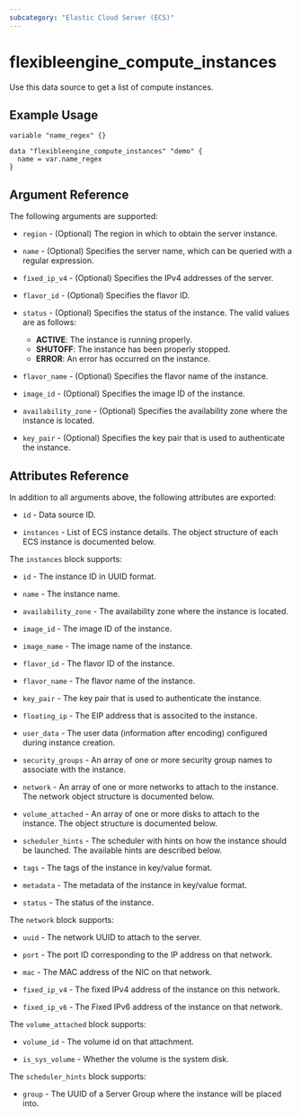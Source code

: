 ```yaml
---
subcategory: "Elastic Cloud Server (ECS)"
---
```


# flexibleengine_compute_instances

Use this data source to get a list of compute instances.

## Example Usage

```hcl
variable "name_regex" {}

data "flexibleengine_compute_instances" "demo" {
  name = var.name_regex
}
```

## Argument Reference

The following arguments are supported:

* `region` - (Optional) The region in which to obtain the server instance.

* `name` - (Optional) Specifies the server name, which can be queried with a regular expression.

* `fixed_ip_v4` - (Optional)  Specifies the IPv4 addresses of the server.

* `flavor_id` - (Optional) Specifies the flavor ID.

* `status` - (Optional) Specifies the status of the instance. The valid values are as follows:
  + **ACTIVE**: The instance is running properly.
  + **SHUTOFF**: The instance has been properly stopped.
  + **ERROR**: An error has occurred on the instance.

* `flavor_name` - (Optional) Specifies the flavor name of the instance.

* `image_id` - (Optional) Specifies the image ID of the instance.

* `availability_zone` - (Optional) Specifies the availability zone where the instance is located.

* `key_pair` - (Optional) Specifies the key pair that is used to authenticate the instance.

## Attributes Reference

In addition to all arguments above, the following attributes are exported:

* `id` - Data source ID.

* `instances` - List of ECS instance details. The object structure of each ECS instance is documented below.

The `instances` block supports:

* `id` - The instance ID in UUID format.

* `name` - The instance name.

* `availability_zone` - The availability zone where the instance is located.

* `image_id` - The image ID of the instance.

* `image_name` - The image name of the instance.

* `flavor_id` - The flavor ID of the instance.

* `flavor_name` - The flavor name of the instance.

* `key_pair` - The key pair that is used to authenticate the instance.

* `floating_ip` - The EIP address that is associted to the instance.

* `user_data` -  The user data (information after encoding) configured during instance creation.

* `security_groups` - An array of one or more security group names
    to associate with the instance.
    
* `network` - An array of one or more networks to attach to the instance.
    The network object structure is documented below.
    
* `volume_attached` - An array of one or more disks to attach to the instance.
    The object structure is documented below.
    
* `scheduler_hints` - The scheduler with hints on how the instance should be launched.
    The available hints are described below.
    
* `tags` - The tags of the instance in key/value format.

* `metadata` - The metadata of the instance in key/value format.

* `status` - The status of the instance.

The `network` block supports:

* `uuid` - The network UUID to attach to the server.

* `port` - The port ID corresponding to the IP address on that network.

* `mac` - The MAC address of the NIC on that network.

* `fixed_ip_v4` - The fixed IPv4 address of the instance on this network.

* `fixed_ip_v6` - The Fixed IPv6 address of the instance on that network.

The `volume_attached` block supports:

* `volume_id` - The volume id on that attachment.

* `is_sys_volume` - Whether the volume is the system disk.

The `scheduler_hints` block supports:

* `group` - The UUID of a Server Group where the instance will be placed into.
